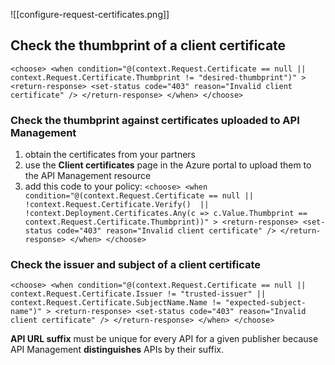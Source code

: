 

![[configure-request-certificates.png]]
## Check the thumbprint of a client certificate
`<choose>
    <when condition="@(context.Request.Certificate == null || context.Request.Certificate.Thumbprint != "desired-thumbprint")" >
        <return-response>
            <set-status code="403" reason="Invalid client certificate" />
        </return-response>
    </when>
</choose>`

### Check the thumbprint against certificates uploaded to API Management
1. obtain the certificates from your partners 
2. use the **Client certificates** page in the Azure portal to upload them to the API Management resource
3. add this code to your policy:
	`<choose>
	    <when condition="@(context.Request.Certificate == null || !context.Request.Certificate.Verify()  || !context.Deployment.Certificates.Any(c => c.Value.Thumbprint == context.Request.Certificate.Thumbprint))" >
	        <return-response>
	            <set-status code="403" reason="Invalid client certificate" />
	        </return-response>
	    </when>
	</choose>`
### Check the issuer and subject of a client certificate
`<choose>
	<when condition="@(context.Request.Certificate == null || context.Request.Certificate.Issuer != "trusted-issuer" || context.Request.Certificate.SubjectName.Name != "expected-subject-name")" >
		<return-response>
			<set-status code="403" reason="Invalid client certificate" />
		</return-response>
	</when>
</choose>`

**API URL suffix** must be unique for every API for a given publisher because API Management **distinguishes** APIs by their suffix.